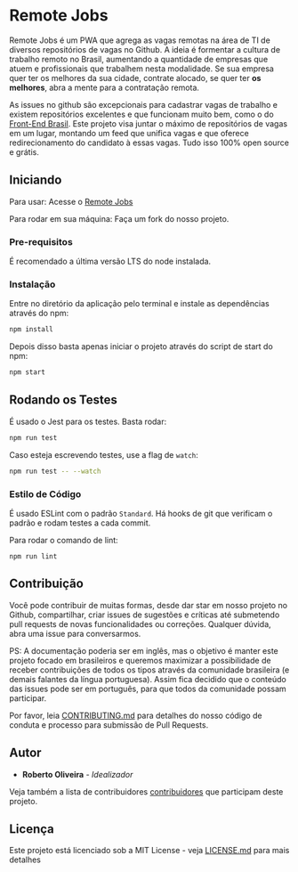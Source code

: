# Remote Jobs

Remote Jobs é um PWA que agrega as vagas remotas na área de TI de diversos repositórios de vagas no Github. A ideia é formentar a cultura de trabalho remoto no Brasil, aumentando a quantidade de empresas que atuem e profissionais que trabalhem nesta modalidade. Se sua empresa quer ter os melhores da sua cidade, contrate alocado, se quer ter **os melhores**, abra a mente para a contratação remota.

As issues no github são excepcionais para cadastrar vagas de trabalho e existem repositórios excelentes e que funcionam muito bem, como o do [Front-End Brasil](https://github.com/frontendbr/vagas/issues). Este projeto visa juntar o máximo de repositórios de vagas em um lugar, montando um feed que unifica vagas e que oferece redirecionamento do candidato à essas vagas. Tudo isso 100% open source e grátis.

## Iniciando

Para usar: Acesse o [Remote Jobs](https://remotejobbr.github.io/)

Para rodar em sua máquina: Faça um fork do nosso projeto.

### Pre-requisitos

É recomendado a última versão LTS do node instalada.

### Instalação

Entre no diretório da aplicação pelo terminal e instale as dependências através do npm:

```bash
npm install
```

Depois disso basta apenas iniciar o projeto através do script de start do npm:

```bash
npm start
```

## Rodando os Testes

É usado o Jest para os testes. Basta rodar:

```bash
npm run test
```
Caso esteja escrevendo testes, use a flag de `watch`:

```bash
npm run test -- --watch
```

### Estilo de Código

É usado ESLint com o padrão `Standard`. Há hooks de git que verificam o padrão e rodam testes a cada commit.

Para rodar o comando de lint:

```
npm run lint
```

## Contribuição
Você pode contribuir de muitas formas, desde dar star em nosso projeto no Github, compartilhar, criar issues de sugestões e críticas até submetendo pull requests de novas funcionalidades ou correções. Qualquer dúvida, abra uma issue para conversarmos. 

PS: A documentação poderia ser em inglês, mas o objetivo é manter este projeto focado em brasileiros e queremos maximizar a possibilidade de receber contribuições de todos os tipos através da comunidade brasileira (e demais falantes da língua portuguesa). Assim fica decidido que o conteúdo das issues pode ser em português, para que todos da comunidade possam participar.

Por favor, leia [CONTRIBUTING.md](./CONTRIBUTING.md) para detalhes do nosso código de conduta e processo para submissão de Pull Requests.

## Autor

* **Roberto Oliveira** - *Idealizador*

Veja também a lista de contribuidores [contribuidores](https://github.com/remotejobbr/jobs/graphs/contributors) que participam deste projeto.

## Licença

Este projeto está licenciado sob a MIT License - veja [LICENSE.md](LICENSE.md) para mais detalhes

